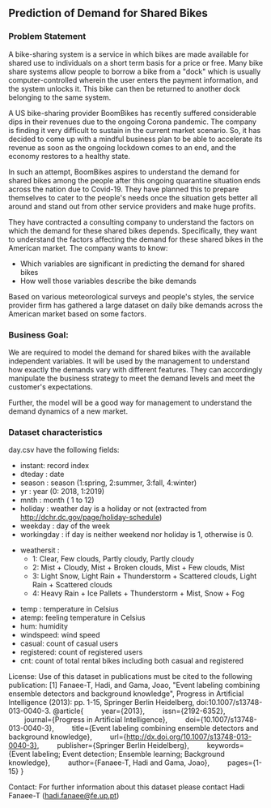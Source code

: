 ## Prediction of Demand for Shared Bikes
### Problem Statement
A bike-sharing system is a service in which bikes are made available for shared use to individuals on a short term basis for a price or free. Many bike share systems allow people to borrow a bike from a "dock" which is usually computer-controlled wherein the user enters the payment information, and the system unlocks it. This bike can then be returned to another dock belonging to the same system.

A US bike-sharing provider BoomBikes has recently suffered considerable dips in their revenues due to the ongoing Corona pandemic. The company is finding it very difficult to sustain in the current market scenario. So, it has decided to come up with a mindful business plan to be able to accelerate its revenue as soon as the ongoing lockdown comes to an end, and the economy restores to a healthy state.

In such an attempt, BoomBikes aspires to understand the demand for shared bikes among the people after this ongoing quarantine situation ends across the nation due to Covid-19. They have planned this to prepare themselves to cater to the people's needs once the situation gets better all around and stand out from other service providers and make huge profits.

They have contracted a consulting company to understand the factors on which the demand for these shared bikes depends. Specifically, they want to understand the factors affecting the demand for these shared bikes in the American market. The company wants to know:
- Which variables are significant in predicting the demand for shared bikes
- How well those variables describe the bike demands

Based on various meteorological surveys and people's styles, the service provider firm has gathered a large dataset on daily bike demands across the American market based on some factors.

### Business Goal:

We are required to model the demand for shared bikes with the available independent variables. It will be used by the management to understand how exactly the demands vary with different features. They can accordingly manipulate the business strategy to meet the demand levels and meet the customer's expectations.

Further, the model will be a good way for management to understand the demand dynamics of a new market.
### Dataset characteristics
day.csv have the following fields:
- instant: record index
- dteday : date
- season : season (1:spring, 2:summer, 3:fall, 4:winter)
- yr : year (0: 2018, 1:2019)
- mnth : month ( 1 to 12)
- holiday : weather day is a holiday or not (extracted from
http://dchr.dc.gov/page/holiday-schedule)
- weekday : day of the week
- workingday : if day is neither weekend nor holiday is 1, otherwise is 0.
+ weathersit :
    - 1: Clear, Few clouds, Partly cloudy, Partly cloudy
    - 2: Mist + Cloudy, Mist + Broken clouds, Mist + Few clouds, Mist
    - 3: Light Snow, Light Rain + Thunderstorm + Scattered clouds, Light Rain + Scattered clouds
    - 4: Heavy Rain + Ice Pallets + Thunderstorm + Mist, Snow + Fog
- temp : temperature in Celsius
- atemp: feeling temperature in Celsius
- hum: humidity
- windspeed: wind speed
- casual: count of casual users
- registered: count of registered users
- cnt: count of total rental bikes including both casual and registered

License:
Use of this dataset in publications must be cited to the following publication:
[1] Fanaee-T, Hadi, and Gama, Joao, "Event labeling combining ensemble detectors and background knowledge", Progress in Artificial Intelligence (2013): pp. 1-15, Springer Berlin Heidelberg, doi:10.1007/s13748-013-0040-3.
@article{
&nbsp;&nbsp;&nbsp;&nbsp;&nbsp;&nbsp;&nbsp;&nbsp;year={2013},
&nbsp;&nbsp;&nbsp;&nbsp;&nbsp;&nbsp;&nbsp;&nbsp;issn={2192-6352},
&nbsp;&nbsp;&nbsp;&nbsp;&nbsp;&nbsp;&nbsp;&nbsp;journal={Progress in Artificial Intelligence},
&nbsp;&nbsp;&nbsp;&nbsp;&nbsp;&nbsp;&nbsp;&nbsp;doi={10.1007/s13748-013-0040-3},
&nbsp;&nbsp;&nbsp;&nbsp;&nbsp;&nbsp;&nbsp;&nbsp;title={Event labeling combining ensemble detectors and background knowledge},
&nbsp;&nbsp;&nbsp;&nbsp;&nbsp;&nbsp;&nbsp;&nbsp;url={http://dx.doi.org/10.1007/s13748-013-0040-3},
&nbsp;&nbsp;&nbsp;&nbsp;&nbsp;&nbsp;&nbsp;&nbsp;publisher={Springer Berlin Heidelberg},
&nbsp;&nbsp;&nbsp;&nbsp;&nbsp;&nbsp;&nbsp;&nbsp;keywords={Event labeling; Event detection; Ensemble learning; Background knowledge},
&nbsp;&nbsp;&nbsp;&nbsp;&nbsp;&nbsp;&nbsp;&nbsp;author={Fanaee-T, Hadi and Gama, Joao},
&nbsp;&nbsp;&nbsp;&nbsp;&nbsp;&nbsp;&nbsp;&nbsp;pages={1-15}
}

Contact:
For further information about this dataset please contact Hadi Fanaee-T
(hadi.fanaee@fe.up.pt)
